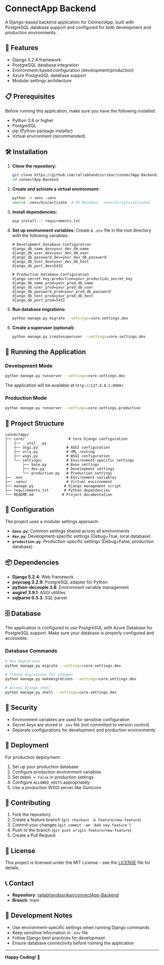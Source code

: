 # ConnectApp Backend

A Django-based backend application for ConnectApp, built with PostgreSQL database support and configured for both development and production environments.

## 🚀 Features

- Django 5.2.4 framework
- PostgreSQL database integration
- Environment-based configuration (development/production)
- Azure PostgreSQL database support
- Modular settings architecture

## 📋 Prerequisites

Before running this application, make sure you have the following installed:

- Python 3.8 or higher
- PostgreSQL
- pip (Python package installer)
- Virtual environment (recommended)

## 🛠 Installation

1. **Clone the repository:**
   ```bash
   git clone https://github.com/rallabhandissrikar/connectApp-Backend.git
   cd connectApp-Backend
   ```

2. **Create and activate a virtual environment:**
   ```bash
   python -m venv .venv
   source .venv/bin/activate  # On Windows: .venv\Scripts\activate
   ```

3. **Install dependencies:**
   ```bash
   pip install -r requirements.txt
   ```

4. **Set up environment variables:**
   Create a `.env` file in the root directory with the following variables:
   ```properties
   # Development Database Configuration
   django_db_name_dev=your_dev_db_name
   django_db_user_dev=your_dev_db_user
   django_db_password_dev=your_dev_db_password
   django_db_host_dev=your_dev_db_host
   django_db_port_dev=5432

   # Production Database Configuration
   django-secret-key-production=your_production_secret_key
   django_db_name_prod=your_prod_db_name
   django_db_user_prod=your_prod_db_user
   django_db_password_prod=your_prod_db_password
   django_db_host_prod=your_prod_db_host
   django_db_port_prod=5432
   ```

5. **Run database migrations:**
   ```bash
   python manage.py migrate --settings=core.settings.dev
   ```

6. **Create a superuser (optional):**
   ```bash
   python manage.py createsuperuser --settings=core.settings.dev
   ```

## 🚀 Running the Application

### Development Mode
```bash
python manage.py runserver --settings=core.settings.dev
```

The application will be available at `http://127.0.0.1:8000/`

### Production Mode
```bash
python manage.py runserver --settings=core.settings.production
```

## 📁 Project Structure

```
connectApp/
├── core/                    # Core Django configuration
│   ├── __init__.py
│   ├── asgi.py             # ASGI configuration
│   ├── urls.py             # URL routing
│   ├── wsgi.py             # WSGI configuration
│   └── settings/           # Environment-specific settings
│       ├── base.py         # Base settings
│       ├── dev.py          # Development settings
│       └── production.py   # Production settings
├── .env                    # Environment variables
├── .venv/                  # Virtual environment
├── manage.py              # Django management script
├── requirements.txt       # Python dependencies
└── README.md             # Project documentation
```

## 🔧 Configuration

The project uses a modular settings approach:

- **`base.py`**: Common settings shared across all environments
- **`dev.py`**: Development-specific settings (Debug=True, local database)
- **`production.py`**: Production-specific settings (Debug=False, production database)

## 📦 Dependencies

- **Django 5.2.4**: Web framework
- **psycopg 3.2.9**: PostgreSQL adapter for Python
- **python-decouple 3.8**: Environment variable management
- **asgiref 3.9.1**: ASGI utilities
- **sqlparse 0.5.3**: SQL parser

## 🗄️ Database

The application is configured to use PostgreSQL with Azure Database for PostgreSQL support. Make sure your database is properly configured and accessible.

### Database Commands

```bash
# Run migrations
python manage.py migrate --settings=core.settings.dev

# Create migrations for changes
python manage.py makemigrations --settings=core.settings.dev

# Access Django shell
python manage.py shell --settings=core.settings.dev
```

## 🔐 Security

- Environment variables are used for sensitive configuration
- Secret keys are stored in `.env` file (not committed to version control)
- Separate configurations for development and production environments

## 🚀 Deployment

For production deployment:

1. Set up your production database
2. Configure production environment variables
3. Set `DEBUG = False` in production settings
4. Configure `ALLOWED_HOSTS` appropriately
5. Use a production WSGI server like Gunicorn

## 🤝 Contributing

1. Fork the repository
2. Create a feature branch (`git checkout -b feature/new-feature`)
3. Commit your changes (`git commit -am 'Add new feature'`)
4. Push to the branch (`git push origin feature/new-feature`)
5. Create a Pull Request

## 📝 License

This project is licensed under the MIT License - see the [LICENSE](LICENSE) file for details.

## 📞 Contact

- **Repository**: [rallabhandissrikar/connectApp-Backend](https://github.com/rallabhandissrikar/connectApp-Backend)
- **Branch**: main

## 🔧 Development Notes

- Use environment-specific settings when running Django commands
- Keep sensitive information in `.env` file
- Follow Django best practices for development
- Ensure database connectivity before running the application

---

**Happy Coding! 🎉**
